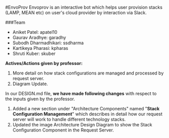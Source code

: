 #EnvoProv
Envoprov is an interactive bot which helps user provision stacks (LAMP, MEAN etc) on user's cloud provider by interaction via Slack.

###Team
* Aniket Patel: apatel10
* Gaurav Aradhye: garadhy
* Subodh Dharmadhikari: ssdharma
* Kartikeya Pharasi: kpharas
* Shruti Kuber: skuber


**Actives/Actions given by professor:**

1. More detail on how stack configurations are managed and processed by request server.
2. Diagram Update.


In our DESIGN.md file, **we have made following changes** with respect to the inputs given by the professor.

1. Added a new section under "Architecture Components" named "**Stack Configuration Management**" which describes in detail how our request server will work to handle different technology stacks.
2. Updated the image Architecture Design Diagram to show the Stack Configuration Component in the Request Server.